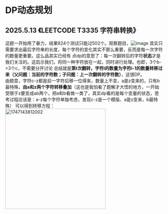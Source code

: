 # DP动态规划
## 2025.5.13 《LEETCODE T3335 字符串转换》
这题一开始用了暴力，结果824个测试只能过502个。观察题目，![image](https://github.com/user-attachments/assets/50a26fe4-0d30-4fb8-b4da-d579226bf5a3) 其实只需要求出最后字符串的长度，每个字符的变化其实不那么重要，反而是每一次字符的数量更重要。这么品其实已经有
点dp的意思了：每一次翻转后的字符**状态**才是我们关注的。这启示我们，将同一种字符放在一起，同时进行处理。也即，3个b->3个c，不需要分开讨论
总结就是**第t次翻转，字符i的数量为字符i-1的数量转移过来（父问题：当前的字符数；子问题：上一次翻转的字符数）**，这很DP。   
由题意，字符c-z都是前一字符后移一位得来，数量上不变，a是z变来的，只有b最特殊，**由a和z两个字符转移叠加**（这也是我怕看了题解才大悟的地方，一开始受限于z要变成ab两个，把a和b看做一类了，其实dp看的是每个变量的状态，思考过程应该是：a-z每个字符单独考虑，发现c-z是一个模版、a是z变来，b最特殊）
   可以得到转移方程：   
   <img width="321" alt="1747143812002" src="https://github.com/user-attachments/assets/81763ecd-6fda-47dd-9ffc-1373c041aace" />
   
